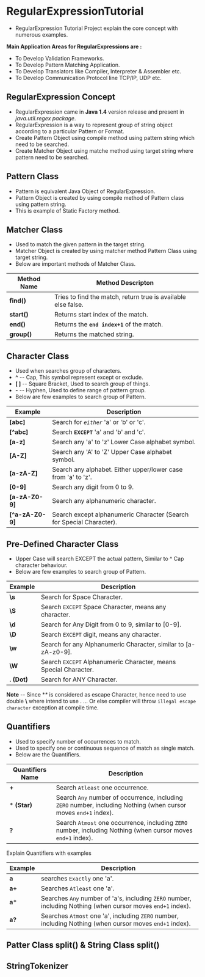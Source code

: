 # RegularExpressionTutorial
* RegularExpression Tutorial Project explain the core concept with numerous examples.
	

**Main Application Areas for RegularExpressions are :**
* To Develop Validation Frameworks.
* To Develop Pattern Matching Application.
* To Develop Translators like Compiler, Interpreter & Assembler etc.
* To Develop Communication Protocol line TCP/IP, UDP etc.


## RegularExpression Concept
* RegularExpression came in **Java 1.4** version release and present in *java.util.regex package*.
* RegularExpression is a way to represent group of string object according to a particular Pattern or Format.
* Create Pattern Object using compile method using pattern string which need to be searched.
* Create Matcher Object using matche method using target string where pattern need to be searched.
	
	

## Pattern Class
* Pattern is equivalent Java Object of RegularExpression.
* Pattern Object is created by using compile method of Pattern class using pattern string.
* This is example of Static Factory method.

	

## Matcher Class
* Used to match the given pattern in the target string.
* Matcher Object is created by using matcher method Pattern Class using target string.
* Below are important methods of Matcher Class.

Method Name | Method Descripton 
----------- | ------------------ 
**find()** | Tries to find the match, return true is available else false. 
**start()** | Returns start index of the match. 
**end()** | Returns the **`end index+1`** of the match. 
**group()** | Returns the matched string. 


## Character Class
* Used when searches group of characters.
* **^** -- Cap, This symbol represent except or exclude.
* **[ ]** -- Square Bracket, Used to search group of things.
* **-** -- Hyphen, Used to define range of pattern group.
* Below are few examples to search group of Pattern.

Example | Description
------- | -----------
**[abc]** | Search for *`either`* 'a' or 'b' or 'c'.
**[^abc]** | Search **`EXCEPT`** 'a' and 'b' and 'c'.
**[a-z]** | Search any 'a' to 'z' Lower Case alphabet symbol.
**[A-Z]** | Search any 'A' to 'Z' Upper Case alphabet symbol.
**[a-zA-Z]** | Search any alphabet. Either upper/lower case from 'a' to 'z'.
**[0-9]** | Search any digit from 0 to 9.
**[a-zA-Z0-9]** | Search any alphanumeric character.
**[^a-zA-Z0-9]** | Search except alphanumeric Character (Search for Special Character).


## Pre-Defined Character Class
* Upper Case will search EXCEPT the actual pattern, Similar to ^ Cap character behaviour.
* Below are few examples to search group of Pattern.

Example | Description
------- | -----------
**\s** | Search for Space Character. 
**\S** | Search `EXCEPT` Space Character, means any character.
**\d** | Search for Any Digit from 0 to 9, similar to [0-9]. 
**\D** | Search `EXCEPT` digit, means any character. 
**\w** | Search for any Alphanumeric Character, similar to [a-zA-z0-9].  
**\W** | Search `EXCEPT` Alphanumeric Character, means Special Character.  
**. (Dot)** | Search for ANY Character.  

**Note** -- Since **\** is considered as escape Character, hence need to use double **\\** where intend to use \.
... Or else compiler will throw `illegal escape character` exception at compile time.


## Quantifiers
* Used to specify number of occurrences to match.
* Used to specify one or continuous sequence of match as single match. 
* Below are the Quantifiers.

Quantifiers Name | Description
---------------- | -----------
**+** | Search `Atleast` one occurrence.
* **(Star)** | Search `Any` number of occurrence, including `ZERO` number, including Nothing (when cursor moves `end+1` index).
**?** | Search `Atmost` one occurrence, including `ZERO` number, including Nothing (when cursor moves `end+1` index).

Explain Quantifiers with examples

Example | Description
------- | -----------
**a** | searches `Exactly` one 'a'.
**a+** | Searches `Atleast` one 'a'. 
**a*** | Searches `Any` number of 'a's, including `ZERO` number, including Nothing (when cursor moves `end+1` index).
**a?** | Searches `Atmost` one 'a', including `ZERO` number, including Nothing (when cursor moves `end+1` index).


## Patter Class split() & String Class split()

## StringTokenizer
